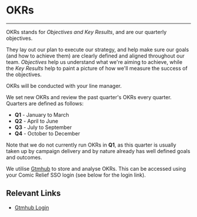 # OKRs
***

OKRs stands for *Objectives and Key Results*, and are our quarterly objectives.

They lay out our plan to execute our strategy, and help make sure our goals
(and how to achieve them) are clearly defined and aligned throughout our team.
*Objectives* help us understand what we're aiming to achieve, while the
*Key Results* help to paint a picture of how we'll measure the success of the
objectives.

OKRs will be conducted with your line manager.

We set new OKRs and review the past quarter's OKRs every quarter. Quarters are
defined as follows:

* **Q1** - January to March
* **Q2** - April to June
* **Q3** - July to September
* **Q4** - October to December

Note that we do not currently run OKRs in **Q1**, as this quarter is usually
taken up by campaign delivery and by nature already has well defined goals and
outcomes.

We utilise [Gtmhub](https://gtmhub.com/) to store and analyse OKRs. This can be
accessed using your Comic Relief SSO login (see below for the login link).

## Relevant Links

- [Gtmhub Login](https://comicrelief.gtmhub.com/login)
